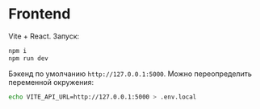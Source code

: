 # Frontend

Vite + React. Запуск:
```bash
npm i
npm run dev
```

Бэкенд по умолчанию `http://127.0.0.1:5000`. Можно переопределить переменной окружения:
```bash
echo VITE_API_URL=http://127.0.0.1:5000 > .env.local
```
